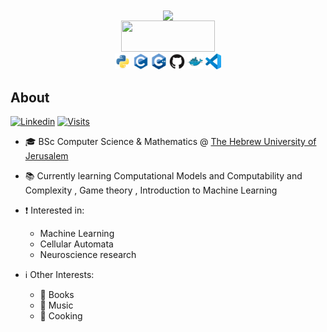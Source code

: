 

<div align="center">
  <img height=150 align="center" src="https://github-readme-stats.vercel.app/api?username=nedveder&show_icons=true&hide=issues&count_private=true&theme=darcula" />
</div>
<div align="center">
  <img src="https://projecteuler.net/profile/Nedved2357.png" width="150px" height="50px"/>
</div>

<div align="center">
  <img src="https://raw.githubusercontent.com/devicons/devicon/master/icons/python/python-original.svg" width="25px" height="25px"/>
  <img src="https://raw.githubusercontent.com/devicons/devicon/master/icons/c/c-original.svg" width="25px" height="25px"/>
  <img src="https://raw.githubusercontent.com/devicons/devicon/master/icons/cplusplus/cplusplus-original.svg" width="25px" height="25px"/>
  <img src="https://raw.githubusercontent.com/devicons/devicon/master/icons/github/github-original.svg" width="25px" height="25px"/>
  <img src="https://raw.githubusercontent.com/devicons/devicon/master/icons/docker/docker-original.svg" width="25px" height="25px"/>
  <img src="https://raw.githubusercontent.com/devicons/devicon/master/icons/vscode/vscode-original.svg" width="25px" height="25px"/>
</div>

## About 

<div align="left">
  
[![Linkedin](https://img.shields.io/badge/linked-in-369?style=flat-square&logo=linkedin&logoColor=white&color=blue)](https://www.linkedin.com/in/nadav-lederman-69788a76/) 
[![Visits](https://komarev.com/ghpvc/?username=nedveder&logo=GitHub&label=github%20visits&color=336699&logoColor=white&style=flat-square)](https://github.com/nedveder)

</div>

<div>

- 🎓 BSc Computer Science & Mathematics @ <a href="https://new.huji.ac.il/"> The Hebrew University of Jerusalem</a>

- 📚 Currently learning Computational Models and Computability and Complexity , Game theory , Introduction to Machine Learning
  
- ❗ Interested in:
  - Machine Learning
  - Cellular Automata
  - Neuroscience research

  
- ℹ Other Interests: 
  - 📖 Books 
  - 🎵 Music  
  - 🥘 Cooking
</div>
